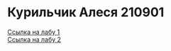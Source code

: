 <h1>Курильчик Алеся 210901</h1>


<a href="https://bmw2005.github.io/piis/lab1/index.html">Ссылка на лабу 1</a>
<br><a href="https://bmw2005.github.io/piis/lab2/index.html">Ссылка на лабу 2</a>

